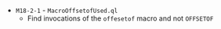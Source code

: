 - `M18-2-1` - `MacroOffsetofUsed.ql`
  - Find invocations of the `offesetof` macro and not `OFFSETOF`